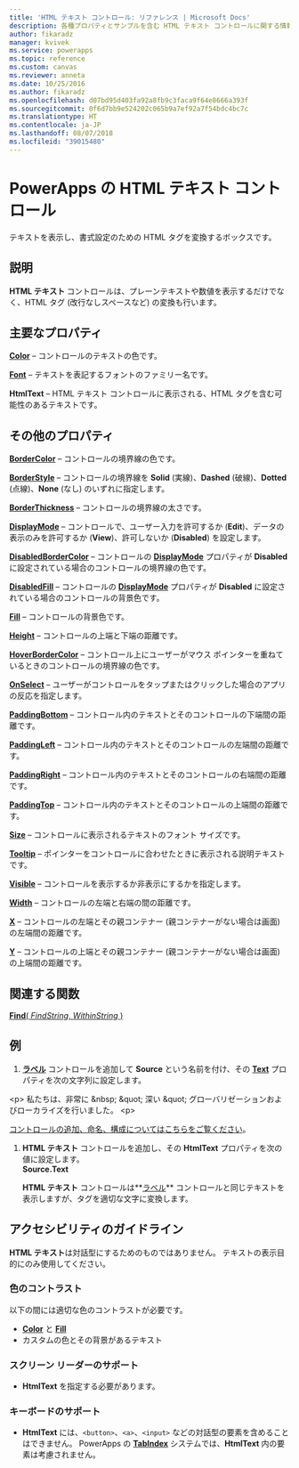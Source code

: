 ```yaml
---
title: 'HTML テキスト コントロール: リファレンス | Microsoft Docs'
description: 各種プロパティとサンプルを含む HTML テキスト コントロールに関する情報
author: fikaradz
manager: kvivek
ms.service: powerapps
ms.topic: reference
ms.custom: canvas
ms.reviewer: anneta
ms.date: 10/25/2016
ms.author: fikaradz
ms.openlocfilehash: d07bd95d403fa92a8fb9c3faca9f64e8666a393f
ms.sourcegitcommit: 0f6d7bb9e524202c065b9a7ef92a7f54bdc4bc7c
ms.translationtype: HT
ms.contentlocale: ja-JP
ms.lasthandoff: 08/07/2018
ms.locfileid: "39015480"
---
```

# <a name="html-text-control-in-powerapps"></a>PowerApps の HTML テキスト コントロール
テキストを表示し、書式設定のための HTML タグを変換するボックスです。

## <a name="description"></a>説明
**HTML テキスト** コントロールは、プレーンテキストや数値を表示するだけでなく、HTML タグ (改行なしスペースなど) の変換も行います。

## <a name="key-properties"></a>主要なプロパティ
**[Color](properties-color-border.md)** – コントロールのテキストの色です。

**[Font](properties-text.md)** – テキストを表記するフォントのファミリー名です。

**HtmlText** – HTML テキスト コントロールに表示される、HTML タグを含む可能性のあるテキストです。

## <a name="additional-properties"></a>その他のプロパティ
**[BorderColor](properties-color-border.md)** – コントロールの境界線の色です。

**[BorderStyle](properties-color-border.md)** – コントロールの境界線を **Solid** (実線)、**Dashed** (破線)、**Dotted** (点線)、**None** (なし) のいずれに指定します。

**[BorderThickness](properties-color-border.md)** – コントロールの境界線の太さです。

**[DisplayMode](properties-core.md)** – コントロールで、ユーザー入力を許可するか (**Edit**)、データの表示のみを許可するか (**View**)、許可しないか (**Disabled**) を設定します。

**[DisabledBorderColor](properties-color-border.md)** – コントロールの **[DisplayMode](properties-core.md)** プロパティが **Disabled** に設定されている場合のコントロールの境界線の色です。

**[DisabledFill](properties-color-border.md)** – コントロールの **[DisplayMode](properties-core.md)** プロパティが **Disabled** に設定されている場合のコントロールの背景色です。

**[Fill](properties-color-border.md)** – コントロールの背景色です。

**[Height](properties-size-location.md)** – コントロールの上端と下端の距離です。

**[HoverBorderColor](properties-color-border.md)** – コントロール上にユーザーがマウス ポインターを重ねているときのコントロールの境界線の色です。

**[OnSelect](properties-core.md)** – ユーザーがコントロールをタップまたはクリックした場合のアプリの反応を指定します。

**[PaddingBottom](properties-size-location.md)** – コントロール内のテキストとそのコントロールの下端間の距離です。

**[PaddingLeft](properties-size-location.md)** – コントロール内のテキストとそのコントロールの左端間の距離です。

**[PaddingRight](properties-size-location.md)** – コントロール内のテキストとそのコントロールの右端間の距離です。

**[PaddingTop](properties-size-location.md)** – コントロール内のテキストとそのコントロールの上端間の距離です。

**[Size](properties-text.md)** – コントロールに表示されるテキストのフォント サイズです。

**[Tooltip](properties-core.md)** – ポインターをコントロールに合わせたときに表示される説明テキストです。

**[Visible](properties-core.md)** – コントロールを表示するか非表示にするかを指定します。

**[Width](properties-size-location.md)** – コントロールの左端と右端の間の距離です。

**[X](properties-size-location.md)** – コントロールの左端とその親コンテナー (親コンテナーがない場合は画面) の左端間の距離です。

**[Y](properties-size-location.md)** – コントロールの上端とその親コンテナー (親コンテナーがない場合は画面) の上端間の距離です。

## <a name="related-functions"></a>関連する関数
[**Find**( *FindString*, *WithinString* )](../functions/function-find.md)

## <a name="example"></a>例
1. **[ラベル](control-text-box.md)** コントロールを追加して **Source** という名前を付け、その **[Text](properties-core.md)** プロパティを次の文字列に設定します。

\<p> 私たちは、非常に \&nbsp; \&quot; 深い \&quot; グローバリゼーションおよびローカライズを行いました。 \<p>

[コントロールの追加、命名、構成についてはこちらをご覧ください](../add-configure-controls.md)。

1. **HTML テキスト** コントロールを追加し、その **HtmlText** プロパティを次の値に設定します。<br>
   **Source.Text**
   
     **HTML テキスト** コントロールは**[ラベル](control-text-box.md)** コントロールと同じテキストを表示しますが、タグを適切な文字に変換します。


## <a name="accessibility-guidelines"></a>アクセシビリティのガイドライン
**HTML テキスト**は対話型にするためのものではありません。 テキストの表示目的にのみ使用してください。

### <a name="color-contrast"></a>色のコントラスト
以下の間には適切な色のコントラストが必要です。
* **[Color](properties-color-border.md)** と **[Fill](properties-color-border.md)**
* カスタムの色とその背景があるテキスト

### <a name="screen-reader-support"></a>スクリーン リーダーのサポート
* **HtmlText** を指定する必要があります。

### <a name="keyboard-support"></a>キーボードのサポート
* **HtmlText** には、`<button>`、`<a>`、`<input>` などの対話型の要素を含めることはできません。 PowerApps の **[TabIndex](properties-accessibility.md)** システムでは、**HtmlText** 内の要素は考慮されません。

